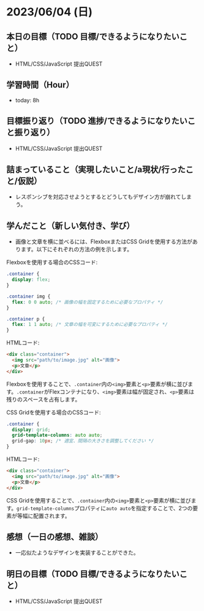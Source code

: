 # 2023/06/04 (日)

## 本日の目標（TODO 目標/できるようになりたいこと）

- HTML/CSS/JavaScript 提出QUEST

## 学習時間（Hour）

- today: 8h

## 目標振り返り（TODO 進捗/できるようになりたいこと振り返り）

- HTML/CSS/JavaScript 提出QUEST

## 詰まっていること（実現したいこと/a現状/行ったこと/仮説）

- レスポンシブを対応させようとするとどうしてもデザイン方が崩れてしまう。

## 学んだこと（新しい気付き、学び）

- 画像と文章を横に並べるには、FlexboxまたはCSS Gridを使用する方法があります。以下にそれぞれの方法の例を示します。

Flexboxを使用する場合のCSSコード:

```css
.container {
  display: flex;
}

.container img {
  flex: 0 0 auto; /* 画像の幅を固定するために必要なプロパティ */
}

.container p {
  flex: 1 1 auto; /* 文章の幅を可変にするために必要なプロパティ */
}
```

HTMLコード:

```html
<div class="container">
  <img src="path/to/image.jpg" alt="画像">
  <p>文章</p>
</div>
```

Flexboxを使用することで、`.container`内の`<img>`要素と`<p>`要素が横に並びます。`.container`がFlexコンテナになり、`<img>`要素は幅が固定され、`<p>`要素は残りのスペースを占有します。

CSS Gridを使用する場合のCSSコード:

```css
.container {
  display: grid;
  grid-template-columns: auto auto;
  grid-gap: 10px; /* 適宜、間隔の大きさを調整してください */
}
```

HTMLコード:

```html
<div class="container">
  <img src="path/to/image.jpg" alt="画像">
  <p>文章</p>
</div>
```

CSS Gridを使用することで、`.container`内の`<img>`要素と`<p>`要素が横に並びます。`grid-template-columns`プロパティに`auto auto`を指定することで、2つの要素が等幅に配置されます。

## 感想（一日の感想、雑談）

- 一応似たようなデザインを実装することができた。

## 明日の目標（TODO 目標/できるようになりたいこと）

- HTML/CSS/JavaScript 提出QUEST